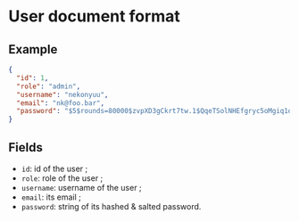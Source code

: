 # User document format

## Example

```json
{
  "id": 1,
  "role": "admin",
  "username": "nekonyuu",
  "email": "nk@foo.bar",
  "password": "$5$rounds=80000$zvpXD3gCkrt7tw.1$QqeTSolNHEfgryc5oMgiq1o8qCEAcmye3FoMSuvgToC",
}
```

## Fields

  * ```id```: id of the user ;
  * ```role```: role of the user ;
  * ```username```: username of the user ;
  * ```email```: its email ;
  * ```password```: string of its hashed & salted password.
